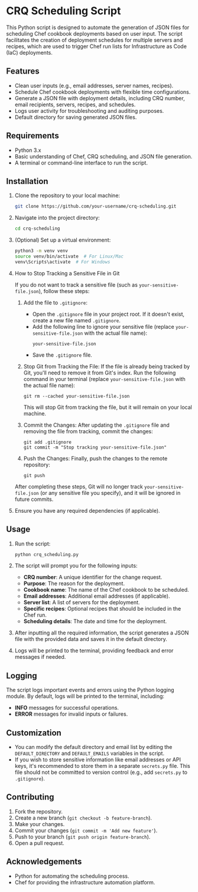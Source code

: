 # CRQ Scheduling Script

This Python script is designed to automate the generation of JSON files for scheduling Chef cookbook deployments based on user input. The script facilitates the creation of deployment schedules for multiple servers and recipes, which are used to trigger Chef run lists for Infrastructure as Code (IaC) deployments.

## Features

- Clean user inputs (e.g., email addresses, server names, recipes).
- Schedule Chef cookbook deployments with flexible time configurations.
- Generate a JSON file with deployment details, including CRQ number, email recipients, servers, recipes, and schedules.
- Logs user activity for troubleshooting and auditing purposes.
- Default directory for saving generated JSON files.

## Requirements

- Python 3.x
- Basic understanding of Chef, CRQ scheduling, and JSON file generation.
- A terminal or command-line interface to run the script.

## Installation

1. Clone the repository to your local machine:

    ```bash
    git clone https://github.com/your-username/crq-scheduling.git
    ```

2. Navigate into the project directory:

    ```bash
    cd crq-scheduling
    ```

3. (Optional) Set up a virtual environment:

    ```bash
    python3 -m venv venv
    source venv/bin/activate  # For Linux/Mac
    venv\Scripts\activate  # For Windows
    ```
4. How to Stop Tracking a Sensitive File in Git

    If you do not want to track a sensitive file (such as `your-sensitive-file.json`), follow these steps:
    
    1. Add the file to `.gitignore`:
       - Open the `.gitignore` file in your project root. If it doesn't exist, create a new file named `.gitignore`.
       - Add the following line to ignore your sensitive file (replace `your-sensitive-file.json` with the actual file name):
         ```
         your-sensitive-file.json
         ```
       - Save the `.gitignore` file.
    
    2. Stop Git from Tracking the File:
       If the file is already being tracked by Git, you'll need to remove it from Git's index. Run the following command in your terminal (replace `your-sensitive-file.json` with the actual file name):
       ```
       git rm --cached your-sensitive-file.json
       ```
       This will stop Git from tracking the file, but it will remain on your local machine.
    
    3. Commit the Changes:
       After updating the `.gitignore` file and removing the file from tracking, commit the changes:
       ```
       git add .gitignore
       git commit -m "Stop tracking your-sensitive-file.json"
       ```
    
    4. Push the Changes:
       Finally, push the changes to the remote repository:
       ```
       git push
       ```
    After completing these steps, Git will no longer track `your-sensitive-file.json` (or any sensitive file you specify), and it will be ignored in      future commits.

5. Ensure you have any required dependencies (if applicable).

## Usage

1. Run the script:

    ```bash
    python crq_scheduling.py
    ```

2. The script will prompt you for the following inputs:
    - **CRQ number**: A unique identifier for the change request.
    - **Purpose**: The reason for the deployment.
    - **Cookbook name**: The name of the Chef cookbook to be scheduled.
    - **Email addresses**: Additional email addresses (if applicable).
    - **Server list**: A list of servers for the deployment.
    - **Specific recipes**: Optional recipes that should be included in the Chef run.
    - **Scheduling details**: The date and time for the deployment.

3. After inputting all the required information, the script generates a JSON file with the provided data and saves it in the default directory.

4. Logs will be printed to the terminal, providing feedback and error messages if needed.

## Logging

The script logs important events and errors using the Python logging module. By default, logs will be printed to the terminal, including:
- **INFO** messages for successful operations.
- **ERROR** messages for invalid inputs or failures.

## Customization

- You can modify the default directory and email list by editing the `DEFAULT_DIRECTORY` and `DEFAULT_EMAILS` variables in the script.
- If you wish to store sensitive information like email addresses or API keys, it's recommended to store them in a separate `secrets.py` file. This file should not be committed to version control (e.g., add `secrets.py` to `.gitignore`).

## Contributing

1. Fork the repository.
2. Create a new branch (`git checkout -b feature-branch`).
3. Make your changes.
4. Commit your changes (`git commit -m 'Add new feature'`).
5. Push to your branch (`git push origin feature-branch`).
6. Open a pull request.

## Acknowledgements

- Python for automating the scheduling process.
- Chef for providing the infrastructure automation platform.
